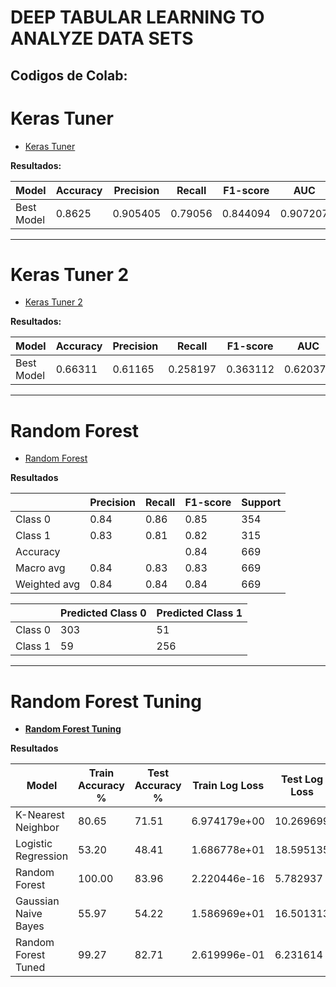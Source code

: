 # **DEEP TABULAR LEARNING TO ANALYZE DATA SETS**

## Codigos de Colab:

# **Keras Tuner**

- [Keras Tuner](https://colab.research.google.com/drive/1m29_ro5Gec99015wEWBY0gN9ipNmczRh?usp=sharing)

**Resultados:**

| Model      | Accuracy | Precision | Recall  | F1-score | AUC      |
| ---------- | -------- | --------- | ------- | -------- | -------- |
| Best Model | 0.8625   | 0.905405  | 0.79056 | 0.844094 | 0.907207 |

---

# **Keras Tuner 2**

- [Keras Tuner 2](https://colab.research.google.com/drive/1j_NwKaNmTsc4lmoYBSj9_f5-9jaOfLKI?usp=sharing)

**Resultados:**

| Model      | Accuracy | Precision | Recall   | F1-score | AUC      |
| ---------- | -------- | --------- | -------- | -------- | -------- |
| Best Model | 0.66311  | 0.61165   | 0.258197 | 0.363112 | 0.620374 |

---

# **Random Forest**

- [Random Forest](https://colab.research.google.com/drive/1Sur69pbRfaW_rZariXwnLHj1J3_ijNrx?usp=sharing)

**Resultados**

|              | Precision | Recall | F1-score | Support |
| ------------ | --------- | ------ | -------- | ------- |
| Class 0      | 0.84      | 0.86   | 0.85     | 354     |
| Class 1      | 0.83      | 0.81   | 0.82     | 315     |
| Accuracy     |           |        | 0.84     | 669     |
| Macro avg    | 0.84      | 0.83   | 0.83     | 669     |
| Weighted avg | 0.84      | 0.84   | 0.84     | 669     |

|         | Predicted Class 0 | Predicted Class 1 |
| ------- | ----------------- | ----------------- |
| Class 0 | 303               | 51                |
| Class 1 | 59                | 256               |

---

# **Random Forest Tuning**

- [**Random Forest Tuning**](https://colab.research.google.com/drive/1tmehgHV5ausGBqixeyBU0mCdNemELaMT?usp=sharing)

**Resultados**

| Model                | Train Accuracy % | Test Accuracy % | Train Log Loss | Test Log Loss | Train ROC AUC | Test ROC AUC |
| -------------------- | ---------------- | --------------- | -------------- | ------------- | ------------- | ------------ |
| K-Nearest Neighbor   | 80.65            | 71.51           | 6.974179e+00   | 10.269699     | 0.81          | 0.72         |
| Logistic Regression  | 53.20            | 48.41           | 1.686778e+01   | 18.595135     | 0.53          | 0.49         |
| Random Forest        | 100.00           | 83.96           | 2.220446e-16   | 5.782937      | 1.00          | 0.84         |
| Gaussian Naive Bayes | 55.97            | 54.22           | 1.586969e+01   | 16.501313     | 0.56          | 0.54         |
| Random Forest Tuned  | 99.27            | 82.71           | 2.619996e-01   | 6.231614      | 0.99          | 0.83         |
